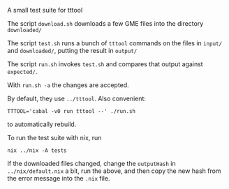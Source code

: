 A small test suite for tttool

The script `download.sh` downloads a few GME files into the directory
`downloaded/`

The script `test.sh` runs a bunch of `tttool` commands on the files in `input/`
and `downloaded/`, putting the result in `output/`

The script `run.sh` invokes `test.sh` and compares that output against
`expected/`.

With `run.sh -a` the changes are accepted.

By default, they use `../tttool`. Also convenient:

    TTTOOL='cabal -v0 run tttool --' ./run.sh

to automatically rebuild.

To run the test suite with nix, run

    nix ../nix -A tests

If the downloaded files changed, change the `outputHash` in
`../nix/default.nix` a bit, run the above, and then copy the new hash from the
error message into the `.nix` file.
